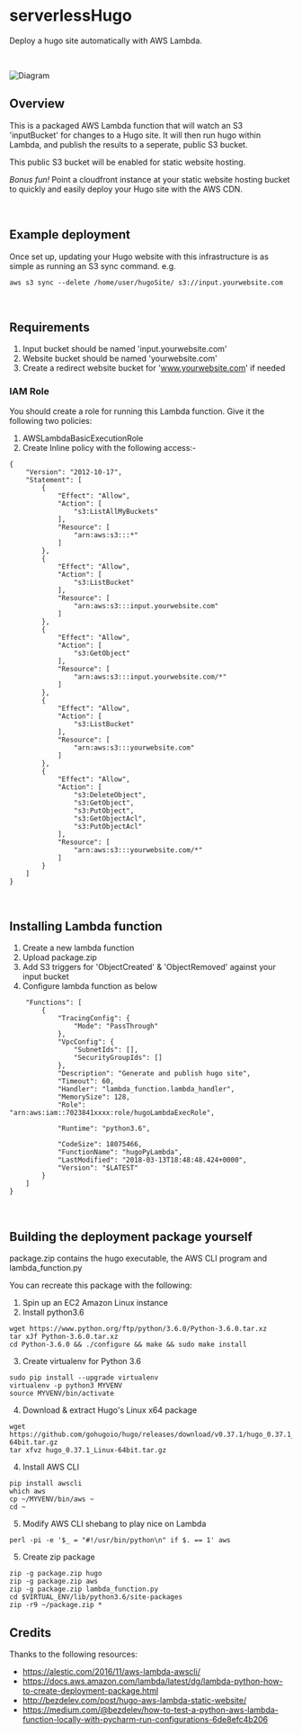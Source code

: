 # serverlessHugo
Deploy a hugo site automatically with AWS Lambda. 

&nbsp;

![Diagram](https://raw.githubusercontent.com/richstokes/serverlessHugo/master/diagram.png)

## Overview
This is a packaged AWS Lambda function that will watch an S3 'inputBucket' for changes to a Hugo site. It will then run hugo within Lambda, and publish the results to a seperate, public S3 bucket.

This public S3 bucket will be enabled for static website hosting.

*Bonus fun!* Point a cloudfront instance at your static website hosting bucket to quickly and easily deploy your Hugo site with the AWS CDN.

&nbsp;

## Example deployment
Once set up, updating your Hugo website with this infrastructure is as simple as running an S3 sync command. e.g.

`aws s3 sync --delete /home/user/hugoSite/ s3://input.yourwebsite.com`


&nbsp;
## Requirements
1. Input bucket should be named 'input.yourwebsite.com'
2. Website bucket should be named 'yourwebsite.com'
3. Create a redirect website bucket for 'www.yourwebsite.com' if needed



### IAM Role
You should create a role for running this Lambda function. Give it the following two policies:

1. AWSLambdaBasicExecutionRole
2. Create Inline policy with the following access:-
```
{
    "Version": "2012-10-17",
    "Statement": [
        {
            "Effect": "Allow",
            "Action": [
                "s3:ListAllMyBuckets"
            ],
            "Resource": [
                "arn:aws:s3:::*"
            ]
        },
        {
            "Effect": "Allow",
            "Action": [
                "s3:ListBucket"
            ],
            "Resource": [
                "arn:aws:s3:::input.yourwebsite.com"
            ]
        },
        {
            "Effect": "Allow",
            "Action": [
                "s3:GetObject"
            ],
            "Resource": [
                "arn:aws:s3:::input.yourwebsite.com/*"
            ]
        },
        {
            "Effect": "Allow",
            "Action": [
                "s3:ListBucket"
            ],
            "Resource": [
                "arn:aws:s3:::yourwebsite.com"
            ]
        },
        {
            "Effect": "Allow",
            "Action": [
                "s3:DeleteObject",
                "s3:GetObject",
                "s3:PutObject",
                "s3:GetObjectAcl",
                "s3:PutObjectAcl"
            ],
            "Resource": [
                "arn:aws:s3:::yourwebsite.com/*"
            ]
        }
    ]
}
```
&nbsp;

## Installing Lambda function
1. Create a new lambda function
2. Upload package.zip
3. Add S3 triggers for 'ObjectCreated' & 'ObjectRemoved' against your input bucket
3. Configure lambda function as below


```{
    "Functions": [
        {
            "TracingConfig": {
                "Mode": "PassThrough"
            },
            "VpcConfig": {
                "SubnetIds": [],
                "SecurityGroupIds": []
            },
            "Description": "Generate and publish hugo site",
            "Timeout": 60,
            "Handler": "lambda_function.lambda_handler",
            "MemorySize": 128,
            "Role": "arn:aws:iam::7023841xxxx:role/hugoLambdaExecRole",

            "Runtime": "python3.6",

            "CodeSize": 18075466,
            "FunctionName": "hugoPyLambda",
            "LastModified": "2018-03-13T18:48:48.424+0000",
            "Version": "$LATEST"
        }
    ]
}
```

&nbsp;

## Building the deployment package yourself
package.zip contains the hugo executable, the AWS CLI program and lambda_function.py

You can recreate this package with the following:
&nbsp;

1. Spin up an EC2 Amazon Linux instance
2. Install python3.6
```
wget https://www.python.org/ftp/python/3.6.0/Python-3.6.0.tar.xz
tar xJf Python-3.6.0.tar.xz
cd Python-3.6.0 && ./configure && make && sudo make install
```
3. Create virtualenv for Python 3.6
```
sudo pip install --upgrade virtualenv
virtualenv -p python3 MYVENV
source MYVENV/bin/activate
```
4. Download & extract Hugo's Linux x64 package
```
wget https://github.com/gohugoio/hugo/releases/download/v0.37.1/hugo_0.37.1_Linux-64bit.tar.gz
tar xfvz hugo_0.37.1_Linux-64bit.tar.gz
```
4. Install AWS CLI
```
pip install awscli
which aws
cp ~/MYVENV/bin/aws ~
cd ~
```
5. Modify AWS CLI shebang to play nice on Lambda
```
perl -pi -e '$_ = "#!/usr/bin/python\n" if $. == 1' aws
```

5. Create zip package
```
zip -g package.zip hugo
zip -g package.zip aws
zip -g package.zip lambda_function.py
cd $VIRTUAL_ENV/lib/python3.6/site-packages
zip -r9 ~/package.zip *
```

## Credits
Thanks to the following resources: 
* https://alestic.com/2016/11/aws-lambda-awscli/
* https://docs.aws.amazon.com/lambda/latest/dg/lambda-python-how-to-create-deployment-package.html
* http://bezdelev.com/post/hugo-aws-lambda-static-website/
* https://medium.com/@bezdelev/how-to-test-a-python-aws-lambda-function-locally-with-pycharm-run-configurations-6de8efc4b206


